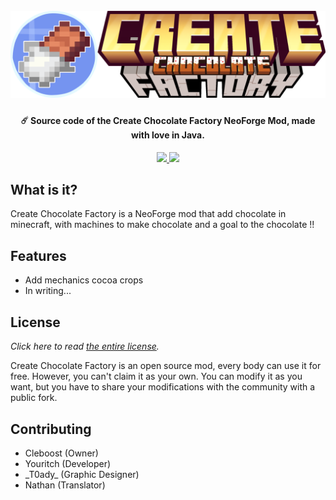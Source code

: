 <h1 align="center">
  <br>
  <img src="https://github.com/Cleboost/Create-Chocloate-Factory/blob/master/src/main/resources/logo.png?raw=true" alt="Create Chocolate Factory">
  <br>
</h1>

<h4 align="center">☄️ Source code of the Create Chocolate Factory NeoForge Mod, made with love in Java.</h4>

<p align="center">
    <a href="https://www.codefactor.io/repository/github/cleboost/create-chocloate-factory" alt="CodeFactor Score">
        <img src="https://www.codefactor.io/repository/github/cleboost/create-chocloate-factory/badge"/>
    </a>
    <a href="https://discord.gg/NtXEDM8EcZ" alt="discord">
        <img src="https://img.shields.io/discord/1153756346299191317?label=chat&logo=discord"/>
    </a>
</p>

## What is it?

Create Chocolate Factory is a NeoForge mod that add chocolate in minecraft, with machines to make chocolate and a goal to the chocolate !!

## Features

- Add mechanics cocoa crops
- In writing...


## License

*Click here to read [the entire license](https://github.com/cleboost/create-chocolate-factory/blob/master/LICENSE.md).*

Create Chocolate Factory is an open source mod, every body can use it for free. However, you can't claim it as your own. You can modify it as you want, but you have to share your modifications with the community with a public fork.

## Contributing

- Cleboost (Owner)
- Youritch (Developer)
- \_T0ady\_ (Graphic Designer)
- Nathan (Translator)
